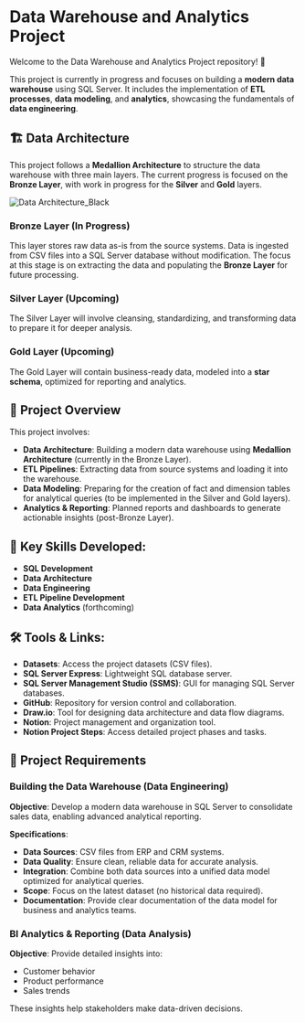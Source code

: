 # Data Warehouse and Analytics Project
Welcome to the Data Warehouse and Analytics Project repository! 🚀

This project is currently in progress and focuses on building a **modern data warehouse** using SQL Server. It includes the implementation of **ETL processes**, **data modeling**, and **analytics**, showcasing the fundamentals of **data engineering**.

## 🏗️ Data Architecture
This project follows a **Medallion Architecture** to structure the data warehouse with three main layers. The current progress is focused on the **Bronze Layer**, with work in progress for the **Silver** and **Gold** layers.

![Data Architecture_Black](https://github.com/user-attachments/assets/e2409382-b7c3-46e7-8106-af43d4895700)

### **Bronze Layer** (In Progress)
This layer stores raw data as-is from the source systems. Data is ingested from CSV files into a SQL Server database without modification. The focus at this stage is on extracting the data and populating the **Bronze Layer** for future processing.

### **Silver Layer** (Upcoming)
The Silver Layer will involve cleansing, standardizing, and transforming data to prepare it for deeper analysis.

### **Gold Layer** (Upcoming)
The Gold Layer will contain business-ready data, modeled into a **star schema**, optimized for reporting and analytics.

## 📖 Project Overview
This project involves:

- **Data Architecture**: Building a modern data warehouse using **Medallion Architecture** (currently in the Bronze Layer).
- **ETL Pipelines**: Extracting data from source systems and loading it into the warehouse.
- **Data Modeling**: Preparing for the creation of fact and dimension tables for analytical queries (to be implemented in the Silver and Gold layers).
- **Analytics & Reporting**: Planned reports and dashboards to generate actionable insights (post-Bronze Layer).

## 🎯 Key Skills Developed:
- **SQL Development**
- **Data Architecture**
- **Data Engineering**
- **ETL Pipeline Development**
- **Data Analytics** (forthcoming)

## 🛠️ Tools & Links:
- **Datasets**: Access the project datasets (CSV files).
- **SQL Server Express**: Lightweight SQL database server.
- **SQL Server Management Studio (SSMS)**: GUI for managing SQL Server databases.
- **GitHub**: Repository for version control and collaboration.
- **Draw.io**: Tool for designing data architecture and data flow diagrams.
- **Notion**: Project management and organization tool.
- **Notion Project Steps**: Access detailed project phases and tasks.

## 🚀 Project Requirements

### Building the Data Warehouse (Data Engineering)
**Objective**: Develop a modern data warehouse in SQL Server to consolidate sales data, enabling advanced analytical reporting.

**Specifications**:
- **Data Sources**: CSV files from ERP and CRM systems.
- **Data Quality**: Ensure clean, reliable data for accurate analysis.
- **Integration**: Combine both data sources into a unified data model optimized for analytical queries.
- **Scope**: Focus on the latest dataset (no historical data required).
- **Documentation**: Provide clear documentation of the data model for business and analytics teams.

### BI Analytics & Reporting (Data Analysis)
**Objective**: Provide detailed insights into:
- Customer behavior
- Product performance
- Sales trends

These insights help stakeholders make data-driven decisions.
